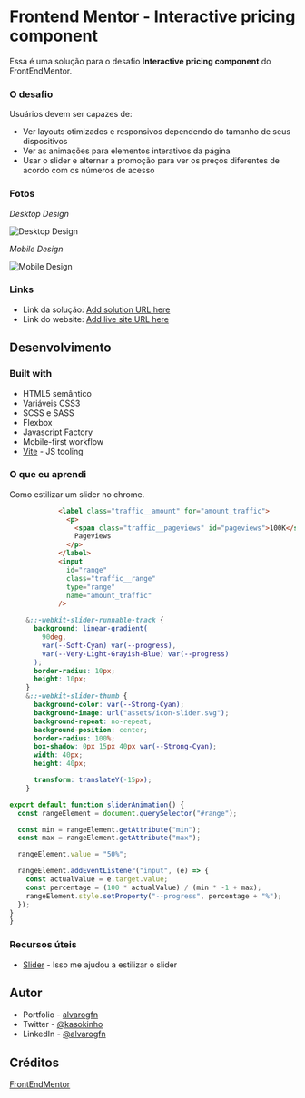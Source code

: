 # Frontend Mentor - Interactive pricing component

Essa é uma solução para o desafio **Interactive pricing component** do FrontEndMentor.


### O desafio

Usuários devem ser capazes de:

- Ver layouts otimizados e responsivos dependendo do tamanho de seus dispositivos
- Ver as animações para elementos interativos da página
- Usar o slider e alternar a promoção para ver os preços diferentes de acordo com os números de acesso

### Fotos

*Desktop Design*

![Desktop Design](https://imgur.com/aJcAxkd.png)

*Mobile Design*

![Mobile Design](https://imgur.com/OpVcGEk.png)


### Links

- Link da solução: [Add solution URL here](https://github.com/alvarogfn/landing-pages/tree/interactive-pricing-component)
- Link do website: [Add live site URL here](https://interactive-pricing-component-alvarogfn.netlify.app/)

## Desenvolvimento

### Built with

- HTML5 semântico 
- Variáveis CSS3
- SCSS e SASS
- Flexbox
- Javascript Factory
- Mobile-first workflow
- [Vite](https://vitejs.dev/) - JS tooling


### O que eu aprendi

Como estilizar um slider no chrome.

```html
            <label class="traffic__amount" for="amount_traffic">
              <p>
                <span class="traffic__pageviews" id="pageviews">100K</span>
                Pageviews
              </p>
            </label>
            <input
              id="range"
              class="traffic__range"
              type="range"
              name="amount_traffic"
            />
```
```css
    &::-webkit-slider-runnable-track {
      background: linear-gradient(
        90deg,
        var(--Soft-Cyan) var(--progress),
        var(--Very-Light-Grayish-Blue) var(--progress)
      );
      border-radius: 10px;
      height: 10px;
    }
    &::-webkit-slider-thumb {
      background-color: var(--Strong-Cyan);
      background-image: url("assets/icon-slider.svg");
      background-repeat: no-repeat;
      background-position: center;
      border-radius: 100%;
      box-shadow: 0px 15px 40px var(--Strong-Cyan);
      width: 40px;
      height: 40px;

      transform: translateY(-15px);
    }
```
```js
export default function sliderAnimation() {
  const rangeElement = document.querySelector("#range");

  const min = rangeElement.getAttribute("min");
  const max = rangeElement.getAttribute("max");

  rangeElement.value = "50%";

  rangeElement.addEventListener("input", (e) => {
    const actualValue = e.target.value;
    const percentage = (100 * actualValue) / (min * -1 + max);
    rangeElement.style.setProperty("--progress", percentage + "%");
  });
}
}
```

### Recursos úteis

- [Slider](https://www.devmedia.com.br/como-criar-um-slider-com-css-e-html/37787) - Isso me ajudou a estilizar o slider

## Autor

- Portfolio - [alvarogfn](https://alvarogfn.tech)
- Twitter - [@kasokinho](https://www.twitter.com/kasokinho)
- LinkedIn - [@alvarogfn](https://www.linkedin.com/in/alvarogfn)


## Créditos
[FrontEndMentor](https://www.frontendmentor.io/challenges/social-proof-section-6e0qTv_bA)
